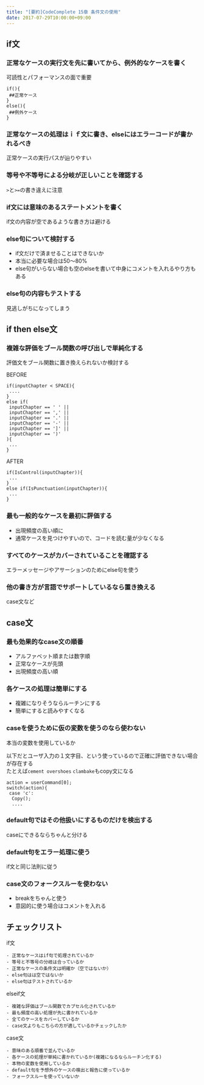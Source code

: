 ```yaml
---
title: "[要約]CodeComplete 15章 条件文の使用"
date: 2017-07-29T10:00:00+09:00
---
```


## if文

### 正常なケースの実行文を先に書いてから、例外的なケースを書く
可読性とパフォーマンスの面で重要

```
if(){
 ##正常ケース
}
else(){
 ##例外ケース
}
```

### 正常なケースの処理はｉｆ文に書き、elseにはエラーコードが書かれるべき
正常ケースの実行パスが辿りやすい

### 等号や不等号による分岐が正しいことを確認する
`>`と`>=`の書き違えに注意

### if文には意味のあるステートメントを書く
if文の内容が空であるような書き方は避ける

### else句について検討する
- if文だけで済ませることはできないか
- 本当に必要な場合は50〜80%
- else句がいらない場合も空のelseを書いて中身にコメントを入れるやり方もある

### else句の内容もテストする
見逃しがちになってしまう

## if then else文

### 複雑な評価をブール関数の呼び出しで単純化する
評価文をブール関数に置き換えられないか検討する

BEFORE
```
if(inputChapter < SPACE){
 ....
}
else if(
 inputChapter == ' ' ||
 inputChapter == ',' ||
 inputChapter == '.' ||
 inputChapter == '-' ||
 inputChapter == ']' ||
 inputChapter == ')' 
){
 ...
}
```

AFTER
```
if(IsControl(inputChapter)){
 ...
}
else if(IsPunctuation(inputChapter)){
 ...
}
```

### 最も一般的なケースを最初に評価する
- 出現頻度の高い順に
- 通常ケースを見つけやすいので、コードを読む量が少なくなる

### すべてのケースがカバーされていることを確認する
エラーメッセージやアサーションのためにelse句を使う

### 他の書き方が言語でサポートしているなら置き換える
case文など

## case文

### 最も効果的なcase文の順番
- アルファベット順または数字順
- 正常なケースが先頭
- 出現頻度の高い順

### 各ケースの処理は簡単にする
- 複雑になりそうならルーチンにする
- 簡単にすると読みやすくなる

### caseを使うために仮の変数を使うのなら使わない
本当の変数を使用しているか

以下だとユーザ入力の１文字目、という使っているので正確に評価できない場合が存在する  
たとえば`cement overshoes` `clambake`もcopy文になる

```
action = userCommand[0];
switch(action){
 case 'c':
  Copy();
  ....
```

### default句ではその他扱いにするものだけを検出する
caseにできるならちゃんと分ける

### default句をエラー処理に使う
if文と同じ法則に従う

### case文のフォークスルーを使わない
- breakをちゃんと使う
- 意図的に使う場合はコメントを入れる

## チェックリスト

if文

```
- 正常なケースはif句で処理されているか
- 等号と不等号の分岐は合っているか
- 正常なケースの条件文は明確か（空ではないか）
- else句はは空ではないか
- else句はテストされているか
```

elseif文

```
- 複雑な評価はブール関数でカプセル化されているか
- 最も頻度の高い処理が先に書かれているか
- 全てのケースをカバーしているか
- case文よりもこちらの方が適しているかチェックしたか
```

case文

```
- 意味のある順番で並んでいるか
- 各ケースの処理が単純に書かれているか(複雑になるならルーチン化する)
- 本物の変数を使用しているか
- default句を予想外のケースの検出と報告に使っているか
- フォークスルーを使っていないか
```
